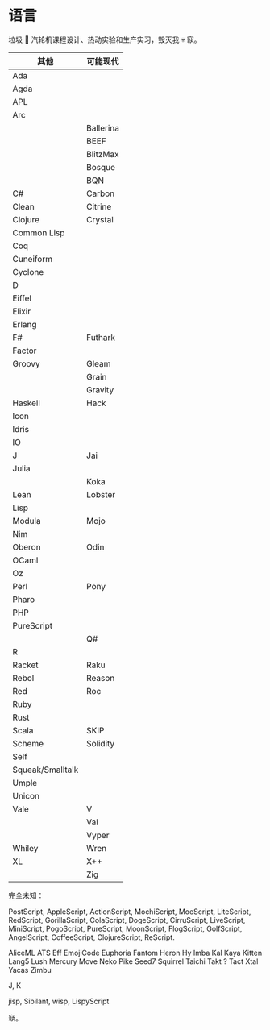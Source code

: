 # 语言

垃圾 💩 汽轮机课程设计、热动实验和生产实习，毁灭我 💀 㝪。

| 其他             | 可能现代  |
| ---------------- | --------- |
| Ada              |           |
| Agda             |           |
| APL              |           |
| Arc              |           |
|                  | Ballerina |
|                  | BEEF      |
|                  | BlitzMax  |
|                  | Bosque    |
|                  | BQN       |
| C#               | Carbon    |
| Clean            | Citrine   |
| Clojure          | Crystal   |
| Common Lisp      |           |
| Coq              |           |
| Cuneiform        |           |
| Cyclone          |           |
| D                |           |
| Eiffel           |           |
| Elixir           |           |
| Erlang           |           |
| F#               | Futhark   |
| Factor           |           |
| Groovy           | Gleam     |
|                  | Grain     |
|                  | Gravity   |
| Haskell          | Hack      |
| Icon             |           |
| Idris            |           |
| IO               |           |
| J                | Jai       |
| Julia            |           |
|                  | Koka      |
| Lean             | Lobster   |
| Lisp             |           |
| Modula           | Mojo      |
| Nim              |           |
| Oberon           | Odin      |
| OCaml            |           |
| Oz               |           |
| Perl             | Pony      |
| Pharo            |           |
| PHP              |           |
| PureScript       |           |
|                  | Q#        |
| R                |           |
| Racket           | Raku      |
| Rebol            | Reason    |
| Red              | Roc       |
| Ruby             |           |
| Rust             |           |
| Scala            | SKIP      |
| Scheme           | Solidity  |
| Self             |           |
| Squeak/Smalltalk |           |
| Umple            |           |
| Unicon           |           |
| Vale             | V         |
|                  | Val       |
|                  | Vyper     |
| Whiley           | Wren      |
| XL               | X++       |
|                  | Zig       |

完全未知：

PostScript, AppleScript, ActionScript, MochiScript, MoeScript, LiteScript, RedScript,
GorillaScript, ColaScript, DogeScript, CirruScript, LiveScript, MiniScript, PogoScript,
PureScript, MoonScript, FlogScript, GolfScript,  AngelScript, CoffeeScript,
ClojureScript, ReScript.

AliceML
ATS
Eff
EmojiCode
Euphoria
Fantom
Heron
Hy
Imba
Kal
Kaya
Kitten
Lang5
Lush
Mercury
Move
Neko
Pike
Seed7
Squirrel
Taichi
Takt ? Tact
Xtal
Yacas
Zimbu

J, K

jisp, Sibilant, wisp, LispyScript

㝪。
